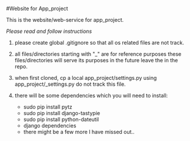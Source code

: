 #Website for App_project

This is the website/web-service for app_project.

*Please read and follow instructions*

1.  please create global .gitignore so that all os related files are not track.
2.  all files/directories starting with "_" are for reference purposes these files/directories will serve its purposes in the future leave the in the repo.
3.  when first cloned, cp a local app_project/settings.py using app_project/_settings.py do not track this file.
4.  there will be some dependencies which you will need to install:

    -   sudo pip install pytz
    -   sudo pip install django-tastypie
    -   sudo pip install python-dateutil
    -   django dependencies
    -   there might be a few more I have missed out..
    
